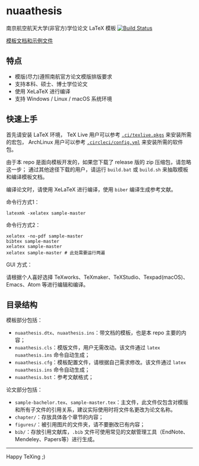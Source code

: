# nuaathesis

南京航空航天大学(非官方)学位论文 LaTeX 模板 [![Build Status](https://travis-ci.org/nuaatug/nuaathesis.svg?branch=master)](https://travis-ci.org/nuaatug/nuaathesis)

[模板文档和示例文件](https://ci.appveyor.com/project/yzwduck/nuaathesis/build/artifacts)

## 特点

* 模版(尽力)遵照南航官方论文模版排版要求
* 支持本科、硕士、博士学位论文
* 使用 XeLaTeX 进行编译
* 支持 Windows / Linux / macOS 系统环境

## 快速上手

首先请安装 LaTeX 环境，
TeX Live 用户可以参考 [`.ci/texlive.pkgs`](.ci/texlive.pkgs) 来安装所需的宏包，
ArchLinux 用户可以参考 [`.circleci/config.yml`](.circleci/config.yml) 来安装所需的软件包。

由于本 repo 是面向模板开发的，如果您下载了 release 版的 zip 压缩包，请忽略这一步；
通过其他途径下载的用户，请运行 `build.bat` 或 `build.sh` 来抽取模板和编译模板文档。

编译论文时，请使用 XeLaTeX 进行编译，使用 `biber` 编译生成参考文献。

命令行方式1：
```
latexmk -xelatex sample-master
```

命令行方式2：
```
xelatex -no-pdf sample-master
bibtex sample-master
xelatex sample-master
xelatex sample-master # 此处需要运行两遍
```

GUI 方式：

请根据个人喜好选择 TeXworks、TeXmaker、TeXStudio、Texpad(macOS)、Emacs、Atom 等进行编辑和编译。

## 目录结构

模板部分包括：

- `nuaathesis.dtx`、`nuaathesis.ins`：带文档的模板，也是本 repo 主要的内容；
- `nuaathesis.cls`：模版文件，用户无需改动。该文件通过 `latex nuaathesis.ins` 命令自动生成；
- `nuaathesis.cfg`：模板配置文件，请根据自己需求修改。该文件通过 `latex nuaathesis.ins` 命令自动生成；
- `nuaathesis.bst`：参考文献格式；

论文部分包括：

- `sample-bachelor.tex`、`sample-master.tex`：主文件，此文件仅包含对模版和所有子文件的引用关系，建议实际使用时将文件名更改为论文名称。
- `chapter/`：存放具体各个章节的内容；
- `figures/`：被引用图片的文件夹，请不要删改已有内容；
- `bib/`：存放引用文献库，`.bib` 文件可使用常见的文献管理工具（EndNote、Mendeley、Papers等）进行生成。

---

Happy TeXing ;)

